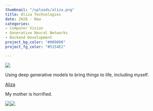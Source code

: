 ```yaml
---
thumbnail: "/uploads/aliza.png"
title: Aliza Technologies
date: 2020 - Now
categories:
- Computer Vision
- Generative Neural Networks
- Backend Development
project_bg_color: "#000000"
project_fg_color: "#5154E2"

---
```

![](https://static.wixstatic.com/media/74386b_31316aa4a01a4b569b43c36cfc582a16\~mv2.png/v1/fill/w_1232,h_771,al_c,q_90,usm_0.66_1.00_0.01/74386b_31316aa4a01a4b569b43c36cfc582a16\~mv2.webp)

Using deep generative models to bring things to life, including myself.

[Aliza](https://www.aliza.ai/ "https://www.aliza.ai/")

My mother is horrified.

![](https://lucianet.s3.amazonaws.com/me.gif)![](https://lucianet.s3.amazonaws.com/me3.gif)